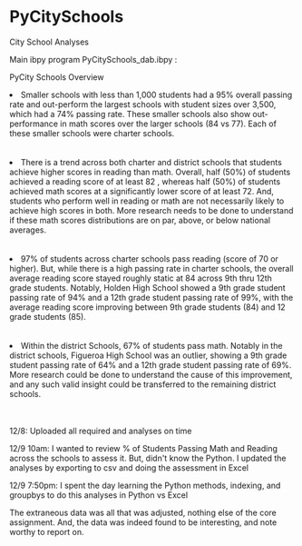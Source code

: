 # PyCitySchools
City School Analyses

Main ibpy program PyCitySchools_dab.ibpy :
<br>

PyCity Schools Overview
<br>
<li>Smaller schools with less than 1,000 students had a 95% overall passing rate and out-perform the largest schools with student sizes over 3,500, which had a 74% passing rate. These smaller schools also show out-performance in math scores over the larger schools (84 vs 77). Each of these smaller schools were charter schools.</li>
<br>
<br>
<li>There is a trend across both charter and district schools that students achieve higher scores in reading than math. Overall, half (50%) of students achieved a reading score of at least 82 , whereas half (50%) of students achieved math scores at a significantly lower score of at least 72. And, students who perform well in reading or math are not necessarily likely to achieve high scores in both. More research needs to be done to understand if these math scores distributions are on par, above, or below national averages. </li>
<br>
<br>
<li>97% of students across charter schools pass reading (score of 70 or higher). But, while there is a high passing rate in charter schools, the overall average reading score stayed roughly static at 84 across 9th thru 12th grade students. Notably, Holden High School showed a 9th grade student passing rate of 94% and a 12th grade student passing rate of 99%, with the average reading score improving between 9th grade students (84) and 12 grade students (85). </li>
<br>
<br>
<li>Within the district Schools, 67% of students pass math. Notably in the district schools, Figueroa High School was an outlier, showing a 9th grade student passing rate of 64% and a 12th grade student passing rate of 69%. More research could be done to understand the cause of this improvement, and any such valid insight could be transferred to the remaining district schools. </li>
<br>
<br>

12/8:  Uploaded all required and analyses on time

12/9 10am:  I wanted to review % of Students Passing Math and Reading across the schools to assess it.  But, didn't know the Python. I updated the analyses by exporting to csv and doing the assessment in Excel

12/9 7:50pm:  I spent the day learning the Python methods, indexing, and groupbys to do this analyses in Python vs Excel

The extraneous data was all that was adjusted, nothing else of the core assignment.  And, the data was indeed found to be interesting, and note worthy to report on.


